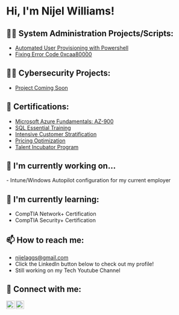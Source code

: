 <h1>Hi, I'm Nijel Williams! 
<h2>👨‍💻 System Administration Projects/Scripts:</h2>

  - [Automated User Provisioning with Powershell](https://github.com/nijelaggs/Automated-User-Provisioning)
  - [Fixing Error Code 0xcaa80000](https://github.com/nijelaggs/Fixing-error-code-0xcaa800000)


<h2>👮‍♂️ Cybersecurity Projects:</h2>

  - [Project Coming Soon]()
    
<h2>📃 Certifications:</h2>

  - [Microsoft Azure Fundamentals: AZ-900](https://drive.google.com/file/d/1A-KvJD00taRojEg2ehoy-dJEitWl3Xv8/view?usp=drive_link)
  - [SQL Essential Training](https://drive.google.com/file/d/17Y8qeGyQnlPoIxPbNmQkmaImspZTrzrk/view?usp=sharing)
  - [Intensive Customer Stratification](https://drive.google.com/file/d/1hYo-9C1X_sAQgDMu_pkbu9ksi1EGgEem/view?usp=sharing)
  - [Pricing Optimization](https://drive.google.com/file/d/1a2bskGF0OkkmY2FFJZczA8evwyBfSeh-/view?usp=sharing)
  - [Talent Incubator Program](https://drive.google.com/file/d/1shjJm5EgXK1SHMbWD5lx47akg_Al-upE/view?usp=drive_link)

<h2>🔭 I'm currently working on...</h2>
  - Intune/Windows Autopilot configuration for my current employer


<h2>🌱 I'm currently learning:</h2>

  - CompTIA Network+ Certification
  - CompTIA Security+ Certification


 <h2>📫 How to reach me:</h2>

  - nijelaggs@gmail.com
  - Click the LinkedIn button below to check out my profile!
  - Still working on my Tech Youtube Channel

<h2> 🤳 Connect with me:</h2>

[<img align="left" alt="NijelWilliams | YouTube" width="22px" src="https://cdn.jsdelivr.net/npm/simple-icons@v3/icons/youtube.svg" />][youtube]
[<img align="left" alt="NijelWilliams | LinkedIn" width="22px" src="https://cdn.jsdelivr.net/npm/simple-icons@v3/icons/linkedin.svg" />][linkedin]


[youtube]: https://www.youtube.com/c/
[linkedin]: https://linkedin.com/in/nijel-w-26228917a/ 
